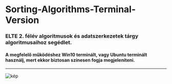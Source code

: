 # Sorting-Algorithms-Terminal-Version
### ELTE 2. félév algoritmusok és adatszerkezetek tárgy algoritmusaihoz segédlet.
#### A megfelelő működéshez Win10 terminált, vagy Ubuntu terminált használj, mert ekkor biztosan színesen fogja megjeleníteni.
-----------------------------------------------------------------------------------------------------

![kép](https://user-images.githubusercontent.com/60004480/175983113-d6a7a19f-49d1-47bd-9c64-3968627a790a.png)
